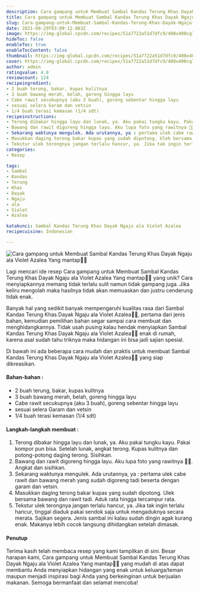 ```yaml
---
description: Cara gampang untuk Membuat Sambal Kandas Terung Khas Dayak Ngaju ala Violet Azalea Yang mantap"
title: Cara gampang untuk Membuat Sambal Kandas Terung Khas Dayak Ngaju ala Violet Azalea Yang mantap
slug: Cara-gampang-untuk-Membuat-Sambal-Kandas-Terung-Khas-Dayak-Ngaju-ala-Violet-Azalea-Yang-mantap
date: 2021-09-29T03:09:12.063Z
image: https://img-global.cpcdn.com/recipes/51a7722a51d7dfc9/400x400cq70/photo.jpg
hideToc: false
enableToc: true
enableTocContent: false
thumbnail: https://img-global.cpcdn.com/recipes/51a7722a51d7dfc9/400x400cq70/photo.jpg
cover: https://img-global.cpcdn.com/recipes/51a7722a51d7dfc9/400x400cq70/photo.jpg
author: admin
ratingvalue: 4.8
reviewcount: 124
recipeingredient:
- 2 buah terung, bakar, kupas kulitnya
- 3 buah bawang merah, belah, goreng hingga layu
- Cabe rawit secukupnya (aku 3 buah), goreng sebentar hingga layu
- sesuai selera Garam dan vetsin
- 1/4 buah terasi kemasan (1/4 sdt)
recipeinstructions:
- Terong dibakar hingga layu dan lunak, ya. Aku pakai tungku kayu. Pakai kompor pun bisa. Setelah lunak, angkat terong. Kupas kulitnya dan potong-potong daging terong. Sisihkan.
- Bawang dan rawit digoreng hingga layu. Aku lupa foto yang rawitnya 🤭🤭. Angkat dan sisihkan.
- Sekarang waktunya mengulek. Ada urutannya, ya : pertama ulek cabe rawit dan bawang merah yang sudah digoreng tadi beserta dengan garam dan vetsin.
- Masukkan daging terong bakar kupas yang sudah dipotong. Ulek bersama bawang dan rawit tadi. Aduk rata hingga tercampur rata.
- Tekstur ulek terongnya jangan terlalu hancur, ya. Jika tak ingin terlalu hancur, tinggal diaduk pakai sendok saja untuk mengaduknya secara merata. Sajikan segera. Jenis sambal ini kalau sudah dingin agak kurang enak. Makanya lebih cocok langsung dihidangkan setelah dimasak.
categories:
- Resep

tags:
- Sambal
- Kandas
- Terung
- Khas
- Dayak
- Ngaju
- ala
- Violet
- Azalea

katakunci: Sambal Kandas Terung Khas Dayak Ngaju ala Violet Azalea
recipecuisine: Indonesian

---
```


![Cara gampang untuk Membuat Sambal Kandas Terung Khas Dayak Ngaju ala Violet Azalea Yang mantap👩‍🍳](https://img-global.cpcdn.com/recipes/51a7722a51d7dfc9/400x400cq70/photo.jpg)

Lagi mencari ide resep Cara gampang untuk Membuat Sambal Kandas Terung Khas Dayak Ngaju ala Violet Azalea Yang mantap👩‍🍳 yang unik? Cara menyiapkannya memang tidak terlalu sulit namun tidak gampang juga. Jika keliru mengolah maka hasilnya tidak akan memuaskan dan justru cenderung tidak enak.

Banyak hal yang sedikit banyak mempengaruhi kualitas rasa dari Sambal Kandas Terung Khas Dayak Ngaju ala Violet Azalea👩‍🍳, pertama dari jenis bahan, kemudian pemilihan bahan segar sampai cara membuat dan menghidangkannya. Tidak usah pusing kalau hendak menyiapkan Sambal Kandas Terung Khas Dayak Ngaju ala Violet Azalea👩‍🍳 enak di rumah, karena asal sudah tahu triknya maka hidangan ini bisa jadi sajian spesial.

Di bawah ini ada beberapa cara mudah dan praktis untuk membuat Sambal Kandas Terung Khas Dayak Ngaju ala Violet Azalea👩‍🍳 yang siap dikreasikan.

<!--inarticleads1-->

#### Bahan-bahan :

- 2 buah terung, bakar, kupas kulitnya
- 3 buah bawang merah, belah, goreng hingga layu
- Cabe rawit secukupnya (aku 3 buah), goreng sebentar hingga layu
- sesuai selera Garam dan vetsin
- 1/4 buah terasi kemasan (1/4 sdt)

<!--inarticleads2-->

#### Langkah-langkah membuat :

1. Terong dibakar hingga layu dan lunak, ya. Aku pakai tungku kayu. Pakai kompor pun bisa. Setelah lunak, angkat terong. Kupas kulitnya dan potong-potong daging terong. Sisihkan.
1. Bawang dan rawit digoreng hingga layu. Aku lupa foto yang rawitnya 🤭🤭. Angkat dan sisihkan.
1. Sekarang waktunya mengulek. Ada urutannya, ya : pertama ulek cabe rawit dan bawang merah yang sudah digoreng tadi beserta dengan garam dan vetsin.
1. Masukkan daging terong bakar kupas yang sudah dipotong. Ulek bersama bawang dan rawit tadi. Aduk rata hingga tercampur rata.
1. Tekstur ulek terongnya jangan terlalu hancur, ya. Jika tak ingin terlalu hancur, tinggal diaduk pakai sendok saja untuk mengaduknya secara merata. Sajikan segera. Jenis sambal ini kalau sudah dingin agak kurang enak. Makanya lebih cocok langsung dihidangkan setelah dimasak.

#### Penutup

Terima kasih telah membaca resep yang kami tampilkan di sini. Besar harapan kami, Cara gampang untuk Membuat Sambal Kandas Terung Khas Dayak Ngaju ala Violet Azalea Yang mantap👩‍🍳 yang mudah di atas dapat membantu Anda menyiapkan hidangan yang enak untuk keluarga/teman maupun menjadi inspirasi bagi Anda yang berkeinginan untuk berjualan makanan. Semoga bermanfaat dan selamat mencoba!